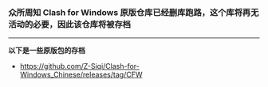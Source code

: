 ### 众所周知 Clash for Windows 原版仓库已经删库跑路，这个库将再无活动的必要，因此该仓库将被存档

***

**以下是一些原版包的存档**

* https://github.com/Z-Siqi/Clash-for-Windows_Chinese/releases/tag/CFW
